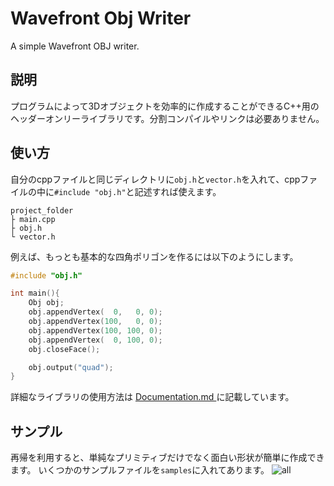 Wavefront Obj Writer
===

A simple Wavefront OBJ writer.


## 説明
プログラムによって3Dオブジェクトを効率的に作成することができるC++用のヘッダーオンリーライブラリです。分割コンパイルやリンクは必要ありません。

## 使い方
自分のcppファイルと同じディレクトリに`obj.h`と`vector.h`を入れて、cppファイルの中に`#include "obj.h"`と記述すれば使えます。

```
project_folder
├ main.cpp
├ obj.h
└ vector.h  
```

例えば、もっとも基本的な四角ポリゴンを作るには以下のようにします。

```cpp
#include "obj.h"

int main(){
    Obj obj;
    obj.appendVertex(  0,   0, 0);
    obj.appendVertex(100,   0, 0);
    obj.appendVertex(100, 100, 0);
    obj.appendVertex(  0, 100, 0);
    obj.closeFace();

    obj.output("quad");
}
```

詳細なライブラリの使用方法は <a href="https://github.com/nishidate-yuki/WavefrontObjWriter/blob/master/Documentation.md"> Documentation.md </a> に記載しています。

## サンプル

再帰を利用すると、単純なプリミティブだけでなく面白い形状が簡単に作成できます。
いくつかのサンプルファイルを`samples`に入れてあります。
![all](https://user-images.githubusercontent.com/30839669/75106473-7485db00-5660-11ea-8462-c51af1e3875f.png)